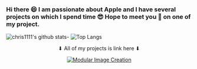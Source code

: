 ### Hi there 😄 I am passionate about Apple and I have several projects on which I spend time 😎 Hope to meet you 🤝 on one of my project.
![chris1111's github stats](https://github-readme-stats.vercel.app/api?username=chris1111&show_icons=true&theme=tokyonight)- ![Top Langs](https://github-readme-stats.vercel.app/api/top-langs/?username=chris1111&show_icons=true&theme=tokyonight)



<div align="center">
 ⬇︎ All of my projects is link here ⬇︎
    
 </a>
    </div>
    </div>
    
<div align="center">

[![Modular Image Creation](https://user-images.githubusercontent.com/6248794/102248759-8d050180-3ecf-11eb-83c3-4d7fc6b8f44a.png)](https://github.com/chris1111?tab=repositories)



</a>
    </div>
    </div>
    


















